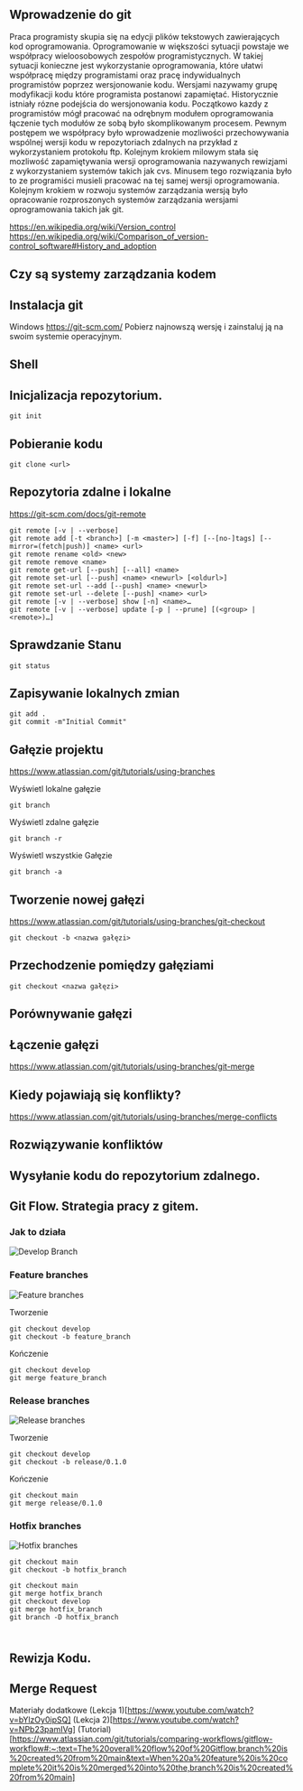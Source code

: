 ## Wprowadzenie do git

Praca programisty skupia się na edycji plików tekstowych zawierających kod oprogramowania. Oprogramowanie w większości sytuacji powstaje we współpracy wieloosobowych zespołów programistycznych. W takiej sytuacji konieczne jest wykorzystanie oprogramowania, które ułatwi współpracę między programistami oraz pracę indywidualnych programistów poprzez wersjonowanie kodu. 
Wersjami nazywamy grupę modyfikacji kodu które programista postanowi zapamiętać. Historycznie istniały rózne podejścia do wersjonowania kodu. Początkowo kazdy z programistów mógł pracować na odrębnym modułem oprogramowania łączenie tych modułów ze sobą było skomplikowanym procesem.  Pewnym postępem we współpracy było wprowadzenie mozliwości przechowywania wspólnej wersji kodu w repozytoriach zdalnych na przykład z wykorzystaniem protokołu ftp. Kolejnym krokiem milowym stała się mozliwość zapamiętywania wersji oprogramowania nazywanych rewizjami z wykorzystaniem systemów takich jak cvs. Minusem tego rozwiązania było to ze programiści musieli pracować na tej samej wersji oprogramowania. Kolejnym krokiem w rozwoju systemów zarządzania wersją było opracowanie rozproszonych systemów zarządzania wersjami oprogramowania takich jak git.

https://en.wikipedia.org/wiki/Version_control
https://en.wikipedia.org/wiki/Comparison_of_version-control_software#History_and_adoption

## Czy są systemy zarządzania kodem

## Instalacja git
Windows
https://git-scm.com/
Pobierz najnowszą wersję i zainstaluj ją na swoim systemie operacyjnym.

## Shell

## Inicjalizacja repozytorium.

```
git init
```

## Pobieranie kodu

```
git clone <url>
```

## Repozytoria zdalne i lokalne
https://git-scm.com/docs/git-remote

```
git remote [-v | --verbose]
git remote add [-t <branch>] [-m <master>] [-f] [--[no-]tags] [--mirror=(fetch|push)] <name> <url>
git remote rename <old> <new>
git remote remove <name>
git remote get-url [--push] [--all] <name>
git remote set-url [--push] <name> <newurl> [<oldurl>]
git remote set-url --add [--push] <name> <newurl>
git remote set-url --delete [--push] <name> <url>
git remote [-v | --verbose] show [-n] <name>…​
git remote [-v | --verbose] update [-p | --prune] [(<group> | <remote>)…​]
```

## Sprawdzanie Stanu

```
git status
```

## Zapisywanie lokalnych zmian

```
git add .
git commit -m"Initial Commit"
```

## Gałęzie projektu

https://www.atlassian.com/git/tutorials/using-branches

Wyświetl lokalne gałęzie
```
git branch 
```

Wyświetl zdalne gałęzie
```
git branch -r
```

Wyświetl wszystkie Gałęzie
```
git branch -a
```

## Tworzenie nowej gałęzi
https://www.atlassian.com/git/tutorials/using-branches/git-checkout

```
git checkout -b <nazwa gałęzi>
```

## Przechodzenie pomiędzy gałęziami

```
git checkout <nazwa gałęzi>
```
## Porównywanie gałęzi

## Łączenie gałęzi
https://www.atlassian.com/git/tutorials/using-branches/git-merge

## Kiedy pojawiają się konflikty?
https://www.atlassian.com/git/tutorials/using-branches/merge-conflicts

## Rozwiązywanie konfliktów

## Wysyłanie kodu do repozytorium zdalnego.

## Git Flow. Strategia pracy z gitem.

### Jak to działa

![Develop Branch](https://wac-cdn.atlassian.com/dam/jcr:a13c18d6-94f3-4fc4-84fb-2b8f1b2fd339/01%20How%20it%20works.svg)

### Feature branches
![Feature branches](https://wac-cdn.atlassian.com/dam/jcr:34c86360-8dea-4be4-92f7-6597d4d5bfae/02%20Feature%20branches.svg?cdnVersion=1811)

Tworzenie
```shell
git checkout develop
git checkout -b feature_branch
```

Kończenie
```
git checkout develop
git merge feature_branch
```

### Release branches
![Release branches](https://wac-cdn.atlassian.com/dam/jcr:8f00f1a4-ef2d-498a-a2c6-8020bb97902f/03%20Release%20branches.svg?cdnVersion=1811)

Tworzenie
```
git checkout develop
git checkout -b release/0.1.0
```

Kończenie
```
git checkout main
git merge release/0.1.0
```


### Hotfix branches
![Hotfix branches](https://wac-cdn.atlassian.com/dam/jcr:cc0b526e-adb7-4d45-874e-9bcea9898b4a/04%20Hotfix%20branches.svg?cdnVersion=1811)

```
git checkout main
git checkout -b hotfix_branch
```

```
git checkout main
git merge hotfix_branch
git checkout develop
git merge hotfix_branch
git branch -D hotfix_branch
```

###
![]()







## Rewizja Kodu.

## Merge Request


Materiały dodatkowe
(Lekcja 1)[https://www.youtube.com/watch?v=bYlzOy0ipSQ]
(Lekcja 2)[https://www.youtube.com/watch?v=NPb23pamIVg]
(Tutorial)[https://www.atlassian.com/git/tutorials/comparing-workflows/gitflow-workflow#:~:text=The%20overall%20flow%20of%20Gitflow,branch%20is%20created%20from%20main&text=When%20a%20feature%20is%20complete%20it%20is%20merged%20into%20the,branch%20is%20created%20from%20main]